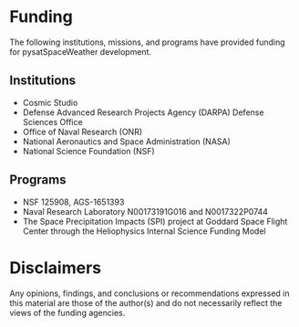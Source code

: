 Funding
=======
The following institutions, missions, and programs have provided funding
for pysatSpaceWeather development.

Institutions
------------
 - Cosmic Studio
 - Defense Advanced Research Projects Agency (DARPA) Defense Sciences Office
 - Office of Naval Research (ONR)
 - National Aeronautics and Space Administration (NASA)
 - National Science Foundation (NSF)

Programs
--------
 - NSF 125908, AGS-1651393
 - Naval Research Laboratory N00173191G016 and N0017322P0744
 - The Space Precipitation Impacts (SPI) project at Goddard Space Flight Center through the Heliophysics Internal Science Funding Model

Disclaimers
===========
Any opinions, findings, and conclusions or recommendations expressed in this
material are those of the author(s) and do not necessarily reflect the views
of the funding agencies.

